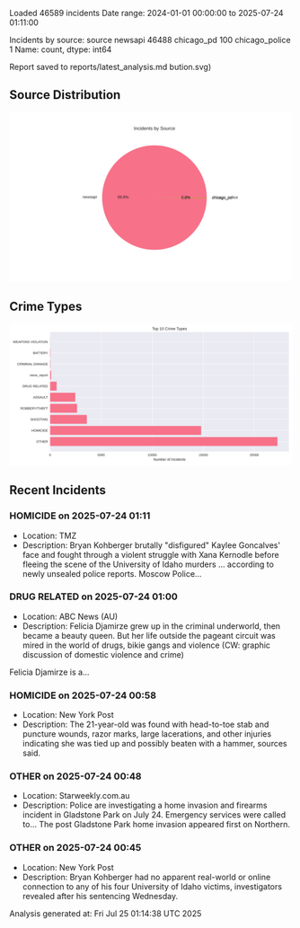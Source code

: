 
Loaded 46589 incidents
Date range: 2024-01-01 00:00:00 to 2025-07-24 01:11:00

Incidents by source:
source
newsapi           46488
chicago_pd          100
chicago_police        1
Name: count, dtype: int64

Report saved to reports/latest_analysis.md
bution.svg)

## Source Distribution
![Source Distribution](images/source_distribution.svg)

## Crime Types
![Crime Types](images/crime_types.svg)

## Recent Incidents

### HOMICIDE on 2025-07-24 01:11
- Location: TMZ
- Description: Bryan Kohberger brutally "disfigured" Kaylee Goncalves' face and fought through a violent struggle with Xana Kernodle before fleeing the scene of the University of Idaho murders ... according to newly unsealed police reports. Moscow Police…


### DRUG RELATED on 2025-07-24 01:00
- Location: ABC News (AU)
- Description: Felicia Djamirze grew up in the criminal underworld, then became a beauty queen. But her life outside the pageant circuit was mired in the world of drugs, bikie gangs and violence (CW: graphic discussion of domestic violence and crime) 

Felicia Djamirze is a…


### HOMICIDE on 2025-07-24 00:58
- Location: New York Post
- Description: The 21-year-old was found with head-to-toe stab and puncture wounds, razor marks, large lacerations, and other injuries indicating she was tied up and possibly beaten with a hammer, sources said.


### OTHER on 2025-07-24 00:48
- Location: Starweekly.com.au
- Description: Police are investigating a home invasion and firearms incident in Gladstone Park on July 24. Emergency services were called to...
The post Gladstone Park home invasion appeared first on Northern.


### OTHER on 2025-07-24 00:45
- Location: New York Post
- Description: Bryan Kohberger had no apparent real-world or online connection to any of his four University of Idaho victims, investigators revealed after his sentencing Wednesday.

Analysis generated at: Fri Jul 25 01:14:38 UTC 2025
